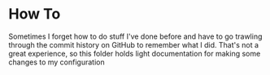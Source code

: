 # How To

Sometimes I forget how to do stuff I've done before and have to go trawling through the commit history on GitHub to remember what I did. That's not a great experience, so this folder holds light documentation for making some changes to my configuration
